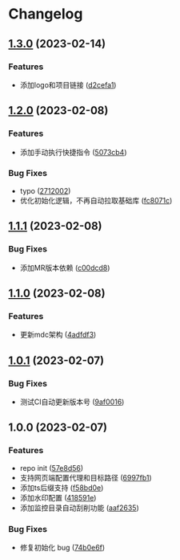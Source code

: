 # Changelog

## [1.3.0](https://github.com/mdc-ng/mdc_mbot_plugin/compare/v1.2.0...v1.3.0) (2023-02-14)


### Features

* 添加logo和项目链接 ([d2cefa1](https://github.com/mdc-ng/mdc_mbot_plugin/commit/d2cefa15f9f9c35af91993dd162af78fadc0dae9))

## [1.2.0](https://github.com/mdc-ng/mdc_mbot_plugin/compare/v1.1.1...v1.2.0) (2023-02-08)


### Features

* 添加手动执行快捷指令 ([5073cb4](https://github.com/mdc-ng/mdc_mbot_plugin/commit/5073cb4dff2080246264a07da995670cef62974b))


### Bug Fixes

* typo ([2712002](https://github.com/mdc-ng/mdc_mbot_plugin/commit/2712002adb2f02d85ebd78a84dcd216296b51bff))
* 优化初始化逻辑，不再自动拉取基础库 ([fc8071c](https://github.com/mdc-ng/mdc_mbot_plugin/commit/fc8071c4b3b4412a8a1efa1f8ac1e5cdcdcab1fc))

## [1.1.1](https://github.com/mdc-ng/mdc_mbot_plugin/compare/v1.1.0...v1.1.1) (2023-02-08)


### Bug Fixes

* 添加MR版本依赖 ([c00dcd8](https://github.com/mdc-ng/mdc_mbot_plugin/commit/c00dcd8146216d8e250aeb67cdaeb187eb9c42ee))

## [1.1.0](https://github.com/mdc-ng/mdc_mbot_plugin/compare/v1.0.1...v1.1.0) (2023-02-08)


### Features

* 更新mdc架构 ([4adfdf3](https://github.com/mdc-ng/mdc_mbot_plugin/commit/4adfdf3a86f91bd50b552a4d8550a7240d4e2f86))

## [1.0.1](https://github.com/mdc-ng/mdc_mbot_plugin/compare/v1.0.0...v1.0.1) (2023-02-07)


### Bug Fixes

* 测试CI自动更新版本号 ([9af0016](https://github.com/mdc-ng/mdc_mbot_plugin/commit/9af0016094aad1b98239c9a6acf40e77fc99b9db))

## 1.0.0 (2023-02-07)


### Features

* repo init ([57e8d56](https://github.com/mdc-ng/mdc_mbot_plugin/commit/57e8d567ef3659dd478159f4f20c1b38ee0f69ab))
* 支持网页端配置代理和目标路径 ([6997fb1](https://github.com/mdc-ng/mdc_mbot_plugin/commit/6997fb17ce07f1754bc27c563419d1badea4163b))
* 添加ts后缀支持 ([f58bd0e](https://github.com/mdc-ng/mdc_mbot_plugin/commit/f58bd0e041f2da57a568d99c054d50994d62a4cf))
* 添加水印配置 ([418591e](https://github.com/mdc-ng/mdc_mbot_plugin/commit/418591e72f04ccda09db15cb723c7749ae296821))
* 添加监控目录自动刮削功能 ([aaf2635](https://github.com/mdc-ng/mdc_mbot_plugin/commit/aaf2635f172e2b1da2f9a7c65166f896c10c76d1))


### Bug Fixes

* 修复初始化 bug ([74b0e6f](https://github.com/mdc-ng/mdc_mbot_plugin/commit/74b0e6fec508086628c63d938fb12e7839351eff))
